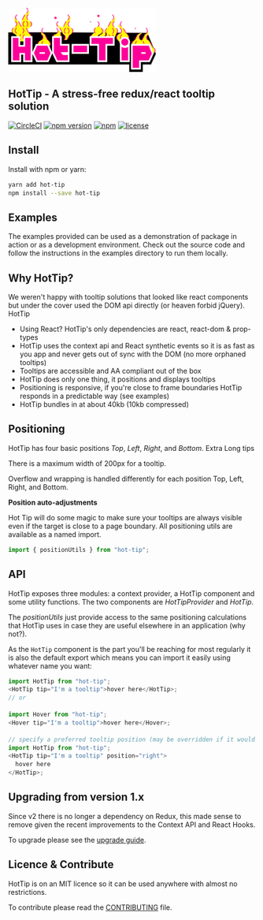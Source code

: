 [![HotTip](https://github.com/adamdharrington/hot-tip/raw/master/examples/src/images/hot-tip-sm.png?raw=true)](https://github.com/adamdharrington/hot-tip)

## HotTip - A stress-free redux/react tooltip solution

[![CircleCI](https://circleci.com/gh/adamdharrington/hot-tip.svg?style=shield)](https://circleci.com/gh/adamdharrington/hot-tip)
[![npm version](https://badge.fury.io/js/hot-tip.svg)](https://npmjs.com/package/hot-tip)
[![npm](https://img.shields.io/npm/dm/hot-tip.svg)](https://npmjs.com/package/hot-tip)
[![license](https://img.shields.io/github/license/adamdharrington/hot-tip.svg)](https://github.com/adamdharrington/hot-tip/blob/master/LICENCE)

## Install

Install with npm or yarn:

```bash
yarn add hot-tip
npm install --save hot-tip
```

## Examples

The examples provided can be used as a demonstration of package in action or as
a development environment. Check out the source code and follow the instructions
in the examples directory to run them locally.

## Why HotTip?

We weren't happy with tooltip solutions that looked like react components but under the cover used the DOM api directly (or heaven forbid jQuery). HotTip

- Using React? HotTip's only dependencies are react, react-dom & prop-types
- HotTip uses the context api and React synthetic events so it is as fast as you app and never gets out of sync with the DOM (no more orphaned tooltips)
- Tooltips are accessible and AA compliant out of the box
- HotTip does only one thing, it positions and displays tooltips
- Positioning is responsive, if you're close to frame boundaries HotTip responds in a predictable way (see examples)
- HotTip bundles in at about 40kb (10kb compressed)

## Positioning

HotTip has four basic positions _Top_, _Left_, _Right_, and _Bottom_.
Extra Long tips

There is a maximum width of 200px for a tooltip.

Overflow and wrapping is handled differently for each position Top, Left, Right, and Bottom.

**Position auto-adjustments**

Hot Tip will do some magic to make sure your tooltips are always visible even if the target is close to a page boundary. All positioning utils are available as a named import.

```javascript
import { positionUtils } from "hot-tip";
```

## API

HotTip exposes three modules: a context provider, a HotTip component and some utility functions. The two components are _HotTipProvider_ and _HotTip_.

The _positionUtils_ just provide access to the same positioning calculations that HotTip uses in case they are useful elsewhere in an application (why not?).

As the `HotTip` component is the part you'll be reaching for most regularly it is also the default export which means you can import it easily using whatever name you want:

```javascript
import HotTip from "hot-tip";
<HotTip tip="I'm a tooltip">hover here</HotTip>;
// or

import Hover from "hot-tip";
<Hover tip="I'm a tooltip">hover here</Hover>;

// specify a preferred tooltip position (may be overridden if it would not be visible)
import HotTip from "hot-tip";
<HotTip tip="I'm a tooltip" position="right">
  hover here
</HotTip>;
```

## Upgrading from version 1.x

Since v2 there is no longer a dependency on Redux, this made sense to remove given the recent improvements to the Context API and React Hooks.

To upgrade please see the [upgrade guide](upgrading.md).

## Licence & Contribute

HotTip is on an MIT licence so it can be used anywhere with almost no restrictions.

To contribute please read the [CONTRIBUTING](CONTRIBUTING.md) file.
